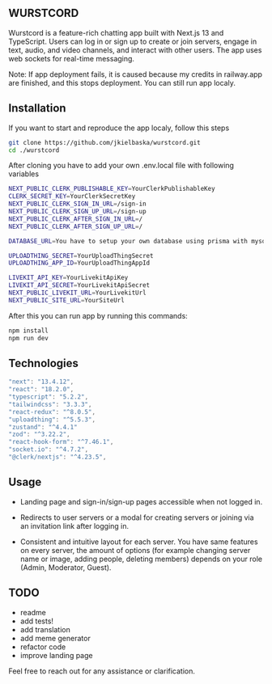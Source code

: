 ## WURSTCORD

Wurstcord is a feature-rich chatting app built with Next.js 13 and TypeScript. Users can log in or sign up to create or join servers, engage in text, audio, and video channels, and interact with other users. The app uses web sockets for real-time messaging.

Note: If app deployment fails, it is caused because my credits in railway.app are finished, and this stops deployment. You can still run app localy.

## Installation

If you want to start and reproduce the app localy, follow this steps

```bash
git clone https://github.com/jkielbaska/wurstcord.git
cd ./wurstcord
```

After cloning you have to add your own .env.local file with following variables

```bash
NEXT_PUBLIC_CLERK_PUBLISHABLE_KEY=YourClerkPublishableKey
CLERK_SECRET_KEY=YourClerkSecretKey
NEXT_PUBLIC_CLERK_SIGN_IN_URL=/sign-in
NEXT_PUBLIC_CLERK_SIGN_UP_URL=/sign-up
NEXT_PUBLIC_CLERK_AFTER_SIGN_IN_URL=/
NEXT_PUBLIC_CLERK_AFTER_SIGN_UP_URL=/

DATABASE_URL=You have to setup your own database using prisma with mysql

UPLOADTHING_SECRET=YourUploadThingSecret
UPLOADTHING_APP_ID=YourUploadThingAppId

LIVEKIT_API_KEY=YourLivekitApiKey
LIVEKIT_API_SECRET=YourLivekitApiSecret
NEXT_PUBLIC_LIVEKIT_URL=YourLivekitUrl
NEXT_PUBLIC_SITE_URL=YourSiteUrl
```

After this you can run app by running this commands:

```bash
npm install
npm run dev
```

## Technologies

```typescript
"next": "13.4.12",
"react": "18.2.0",
"typescript": "5.2.2",
"tailwindcss": "3.3.3",
"react-redux": "^8.0.5",
"uploadthing": "^5.5.3",
"zustand": "^4.4.1"
"zod": "^3.22.2",
"react-hook-form": "^7.46.1",
"socket.io": "^4.7.2",
"@clerk/nextjs": "^4.23.5",
```

## Usage

- Landing page and sign-in/sign-up pages accessible when not logged in.

- Redirects to user servers or a modal for creating servers or joining via an invitation link after logging in.

- Consistent and intuitive layout for each server. You have same features on every server, the amount of options (for example changing server name or image, adding people, deleting members) depends on your role (Admin, Moderator, Guest).

## TODO

- readme
- add tests!
- add translation
- add meme generator
- refactor code
- improve landing page

Feel free to reach out for any assistance or clarification.
